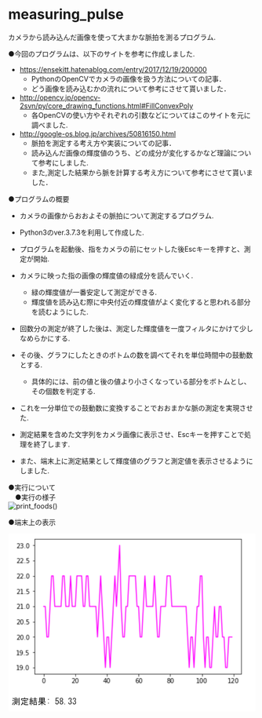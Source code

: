 # measuring_pulse
カメラから読み込んだ画像を使って大まかな脈拍を測るプログラム.


●今回のプログラムは、以下のサイトを参考に作成しました.  
- https://ensekitt.hatenablog.com/entry/2017/12/19/200000
  - PythonのOpenCVでカメラの画像を扱う方法についての記事．
  - どう画像を読み込むかの流れについて参考にさせて貰いました．  
- http://opencv.jp/opencv-2svn/py/core_drawing_functions.html#FillConvexPoly
  - 各OpenCVの使い方やそれぞれの引数などについてはこのサイトを元に調べました.  
- http://google-os.blog.jp/archives/50816150.html
  - 脈拍を測定する考え方や実装についての記事．
  - 読み込んだ画像の輝度値のうち、どの成分が変化するかなど理論について参考にしました.
  - また,測定した結果から脈を計算する考え方について参考にさせて貰いました．

●プログラムの概要
  - カメラの画像からおおよその脈拍について測定するプログラム.
  - Python3のver.3.7.3を利用して作成した.
  
  
  - プログラムを起動後、指をカメラの前にセットした後Escキーを押すと、測定が開始.
  - カメラに映った指の画像の輝度値の緑成分を読んでいく.
    - 緑の輝度値が一番安定して測定ができる.
    - 輝度値を読み込む際に中央付近の輝度値がよく変化すると思われる部分を読むようにした.
  - 回数分の測定が終了した後は、測定した輝度値を一度フィルタにかけて少しなめらかにする.
  - その後、グラフにしたときのボトムの数を調べてそれを単位時間中の鼓動数とする.
    - 具体的には、前の値と後の値より小さくなっている部分をボトムとし、その個数を判定する.
  - これを一分単位での鼓動数に変換することでおおまかな脈の測定を実現させた.
  - 測定結果を含めた文字列をカメラ画像に表示させ、Escキーを押すことで処理を終了します.
  - また、端末上に測定結果として輝度値のグラフと測定値を表示させるようにしました.

●実行について  
　●実行の様子  
  ![print_foods()](test2.gif)
  
  
  ●端末上の表示  

  ![print_foods()](test_result.PNG)
